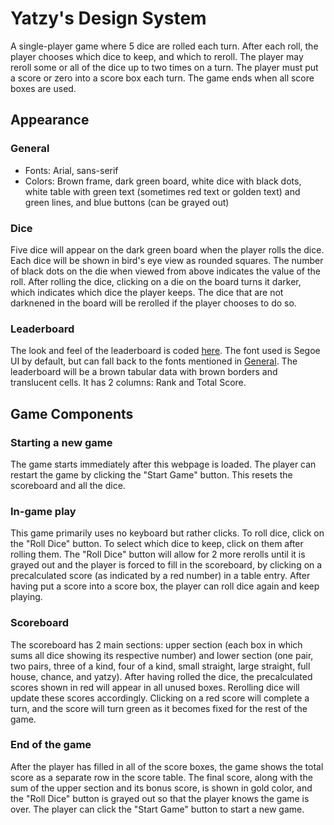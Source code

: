# Yatzy's Design System

A single-player game where 5 dice are rolled each turn. After each roll, the player chooses which dice to keep, and which to reroll. The player may reroll some or all of the dice up to two times on a turn. The player must put a score or zero into a score box each turn. The game ends when all score boxes are used.

## Appearance

### General

- Fonts: Arial, sans-serif
- Colors: Brown frame, dark green board, white dice with black dots, white table with green text (sometimes red text or golden text) and green lines, and blue buttons (can be grayed out)

### Dice

Five dice will appear on the dark green board when the player rolls the dice. Each dice will be shown in bird's eye view as rounded squares. The number of black dots on the die when viewed from above indicates the value of the roll. After rolling the dice, clicking on a die on the board turns it darker, which indicates which dice the player keeps. The dice that are not darknened in the board will be rerolled if the player chooses to do so.

### Leaderboard

The look and feel of the leaderboard is coded [here](assets/design_system/leaderboard.html). The font used is Segoe UI by default, but can fall back to the fonts mentioned in [General](#general). The leaderboard will be a brown tabular data with brown borders and translucent cells. It has 2 columns: Rank and Total Score.

## Game Components

### Starting a new game

The game starts immediately after this webpage is loaded. The player can restart the game by clicking the "Start Game" button. This resets the scoreboard and all the dice.

### In-game play

This game primarily uses no keyboard but rather clicks. To roll dice, click on the "Roll Dice" button. To select which dice to keep, click on them after rolling them. The "Roll Dice" button will allow for 2 more rerolls until it is grayed out and the player is forced to fill in the scoreboard, by clicking on a precalculated score (as indicated by a red number) in a table entry. After having put a score into a score box, the player can roll dice again and keep playing.

### Scoreboard

The scoreboard has 2 main sections: upper section (each box in which sums all dice showing its respective number) and lower section (one pair, two pairs, three of a kind, four of a kind, small straight, large straight, full house, chance, and yatzy). After having rolled the dice, the precalculated scores shown in red will appear in all unused boxes. Rerolling dice will update these scores accordingly. Clicking on a red score will complete a turn, and the score will turn green as it becomes fixed for the rest of the game.

### End of the game

After the player has filled in all of the score boxes, the game shows the total score as a separate row in the score table. The final score, along with the sum of the upper section and its bonus score, is shown in gold color, and the "Roll Dice" button is grayed out so that the player knows the game is over. The player can click the "Start Game" button to start a new game.